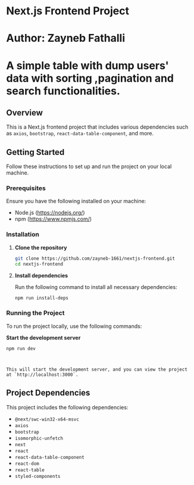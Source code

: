 # Next.js Frontend Project
# Author: Zayneb Fathalli
# A simple table with dump users' data with sorting ,pagination and search functionalities.
## Overview

This is a Next.js frontend project that includes various dependencies such as `axios`, `bootstrap`,  `react-data-table-component`, and more.

## Getting Started

Follow these instructions to set up and run the project on your local machine.

### Prerequisites

Ensure you have the following installed on your machine:
- Node.js (https://nodejs.org/)
- npm (https://www.npmjs.com/)

### Installation

1. **Clone the repository**

    ```sh
    git clone https://github.com/zayneb-1661/nextjs-frontend.git
    cd nextjs-frontend
    ```

2. **Install dependencies**

    Run the following command to install all necessary dependencies:

    ```sh
    npm run install-deps
    ```

### Running the Project

To run the project locally, use the following commands:

 **Start the development server**


    npm run dev


    
    This will start the development server, and you can view the project at `http://localhost:3000`.


## Project Dependencies

This project includes the following dependencies:

- `@next/swc-win32-x64-msvc`
- `axios`
- `bootstrap`
- `isomorphic-unfetch`
- `next`
- `react`
- `react-data-table-component`
- `react-dom`
- `react-table`
- `styled-components`
